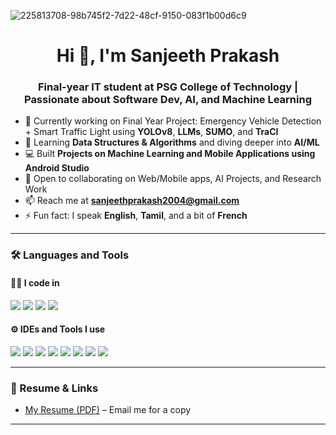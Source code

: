 
![225813708-98b745f2-7d22-48cf-9150-083f1b00d6c9](https://github.com/user-attachments/assets/032c1f49-1522-437a-aa6f-6922ad9c7aff)
<h1 align="center">Hi 👋, I'm Sanjeeth Prakash</h1>

<h3 align="center">Final-year IT student at PSG College of Technology | Passionate about Software Dev, AI, and Machine Learning</h3>

- 🔭 Currently working on Final Year Project: Emergency Vehicle Detection + Smart Traffic Light using **YOLOv8**, **LLMs**, **SUMO**, and **TraCI**
- 🌱 Learning **Data Structures & Algorithms** and diving deeper into **AI/ML**
- 💻 Built **Projects on Machine Learning and Mobile Applications using Android Studio**
- 🤝 Open to collaborating on Web/Mobile apps, AI Projects, and Research Work
- 📫 Reach me at **sanjeethprakash2004@gmail.com**
- ⚡ Fun fact: I speak **English**, **Tamil**, and a bit of **French**

---

### 🛠️ Languages and Tools

#### 👨‍💻 I code in
<p>
  <img src="https://img.shields.io/badge/Python-3776AB?style=for-the-badge&logo=python&logoColor=white"/>
  <img src="https://img.shields.io/badge/Java-ED8B00?style=for-the-badge&logo=java&logoColor=white"/>
  <img src="https://img.shields.io/badge/HTML5-E34F26?style=for-the-badge&logo=html5&logoColor=white"/>
  <img src="https://img.shields.io/badge/CSS3-1572B6?style=for-the-badge&logo=css3&logoColor=white"/>
</p>

#### ⚙️ IDEs and Tools I use
<p>
  <img src="https://img.shields.io/badge/Android%20Studio-3DDC84?style=for-the-badge&logo=android-studio&logoColor=white"/>
  <img src="https://img.shields.io/badge/VS%20Code-0078d7?style=for-the-badge&logo=visual-studio-code&logoColor=white"/>
  <img src="https://img.shields.io/badge/SUMO-000000?style=for-the-badge&logo=data:image/svg+xml;base64,...&logoColor=white"/>
  <img src="https://img.shields.io/badge/Git-F05032?style=for-the-badge&logo=git&logoColor=white"/>
  <img src="https://img.shields.io/badge/Adobe%20Premiere%20Pro-9999FF?style=for-the-badge&logo=adobe-premiere-pro&logoColor=white"/>
  <img src="https://img.shields.io/badge/Unity-000000?style=for-the-badge&logo=unity&logoColor=white"/>
  <img src="https://img.shields.io/badge/Adobe%20After%20Effects-9999FF?style=for-the-badge&logo=adobe-after-effects&logoColor=white"/>
  <img src="https://img.shields.io/badge/IntelliJ%20IDEA-000000?style=for-the-badge&logo=intellij-idea&logoColor=white"/>
</p>

---

### 📄 Resume & Links

- [My Resume (PDF)](mailto:sanjeethprakash2004@gmail.com) – Email me for a copy

---
